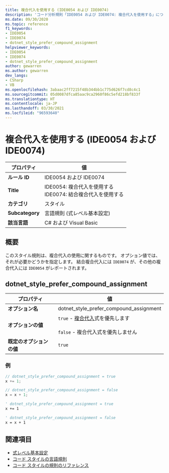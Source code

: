 ```yaml
---
title: 複合代入を使用する (IDE0054 および IDE0074)
description: 'コード分析規則「IDE0054 および IDE0074: 複合代入を使用する」について'
ms.date: 09/30/2020
ms.topic: reference
f1_keywords:
- IDE0054
- IDE0074
- dotnet_style_prefer_compound_assignment
helpviewer_keywords:
- IDE0054
- IDE0074
- dotnet_style_prefer_compound_assignment
author: gewarren
ms.author: gewarren
dev_langs:
- CSharp
- VB
ms.openlocfilehash: 3abaac2ff7215f48b344bb1c775d626f7cd8c4c1
ms.sourcegitcommit: 05d0087dfca85aac9ca2960f86c5efd218bf833f
ms.translationtype: HT
ms.contentlocale: ja-JP
ms.lasthandoff: 03/30/2021
ms.locfileid: "96593640"
---
```

# <a name="use-compound-assignment-ide0054-and-ide0074"></a>複合代入を使用する (IDE0054 および IDE0074)

|プロパティ|値|
|-|-|
| **ルール ID** | IDE0054 および IDE0074 |
| **Title** | IDE0054: 複合代入を使用する<br/> IDE0074: 結合複合代入を使用する |
| **カテゴリ** | スタイル |
| **Subcategory** | 言語規則 (式レベル基本設定) |
| **該当言語** | C# および Visual Basic |

## <a name="overview"></a>概要

このスタイル規則は、複合代入の使用に関するものです。 オプション値では、それが必要かどうかを指定します。 結合複合代入には `IDE0074` が、その他の複合代入には `IDE0054` がレポートされます。

## <a name="dotnet_style_prefer_compound_assignment"></a>dotnet_style_prefer_compound_assignment

|プロパティ|値|
|-|-|
| **オプション名** | dotnet_style_prefer_compound_assignment
| **オプションの値** | `true` - [複合代入](../../../csharp/language-reference/operators/assignment-operator.md#compound-assignment)式を優先します<br /><br />`false` - 複合代入式を優先しません |
| **既定のオプションの値** | `true` |

### <a name="example"></a>例

```csharp
// dotnet_style_prefer_compound_assignment = true
x += 1;

// dotnet_style_prefer_compound_assignment = false
x = x + 1;
```

```vb
' dotnet_style_prefer_compound_assignment = true
x += 1

' dotnet_style_prefer_compound_assignment = false
x = x + 1
```

## <a name="see-also"></a>関連項目

- [式レベル基本設定](expression-level-preferences.md)
- [コード スタイルの言語規則](language-rules.md)
- [コード スタイルの規則のリファレンス](index.md)
